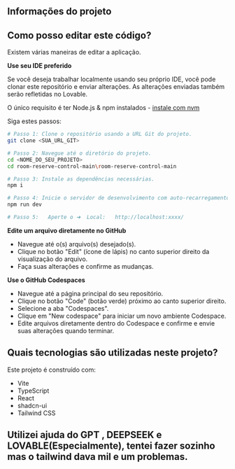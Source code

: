## Informações do projeto

## Como posso editar este código?

Existem várias maneiras de editar a aplicação.

**Use seu IDE preferido**

Se você deseja trabalhar localmente usando seu próprio IDE, você pode clonar este repositório e enviar alterações. As alterações enviadas também serão refletidas no Lovable.

O único requisito é ter Node.js & npm instalados - [instale com nvm](https://github.com/nvm-sh/nvm#installing-and-updating)

Siga estes passos:

```sh
# Passo 1: Clone o repositório usando a URL Git do projeto.
git clone <SUA_URL_GIT>

# Passo 2: Navegue até o diretório do projeto.
cd <NOME_DO_SEU_PROJETO>
cd room-reserve-control-main\room-reserve-control-main

# Passo 3: Instale as dependências necessárias.
npm i

# Passo 4: Inicie o servidor de desenvolvimento com auto-recarregamento e uma prévia instantânea.
npm run dev

# Passo 5:   Aperte o ➜  Local:   http://localhost:xxxx/
```

**Edite um arquivo diretamente no GitHub**

- Navegue até o(s) arquivo(s) desejado(s).
- Clique no botão "Edit" (ícone de lápis) no canto superior direito da visualização do arquivo.
- Faça suas alterações e confirme as mudanças.

**Use o GitHub Codespaces**

- Navegue até a página principal do seu repositório.
- Clique no botão "Code" (botão verde) próximo ao canto superior direito.
- Selecione a aba "Codespaces".
- Clique em "New codespace" para iniciar um novo ambiente Codespace.
- Edite arquivos diretamente dentro do Codespace e confirme e envie suas alterações quando terminar.

## Quais tecnologias são utilizadas neste projeto?

Este projeto é construído com:

- Vite
- TypeScript
- React
- shadcn-ui
- Tailwind CSS

## Utilizei ajuda do  GPT , DEEPSEEK e LOVABLE(Especialmente), tentei fazer sozinho mas o tailwind dava mil e um problemas.
